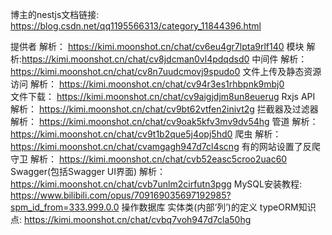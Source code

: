 博主的nestjs文档链接: https://blog.csdn.net/qq1195566313/category_11844396.html

提供者 解析： https://kimi.moonshot.cn/chat/cv6eu4gr7lpta9rlf140
模块  解析:https://kimi.moonshot.cn/chat/cv8jdcman0vl4pdqdsd0
中间件 解析： https://kimi.moonshot.cn/chat/cv8n7uudcmovj9spudo0
文件上传及静态资源访问 解析： https://kimi.moonshot.cn/chat/cv94r3es1rhbpnk9mbj0  
文件下载： https://kimi.moonshot.cn/chat/cv9aigjdjm8un8euerug
Rxjs API 解析： https://kimi.moonshot.cn/chat/cv9bt62vtfen2inivt2g
拦截器及过滤器 解析： https://kimi.moonshot.cn/chat/cv9oak5kfv3mv9dv54hg
管道 解析： https://kimi.moonshot.cn/chat/cv9t1b2que5j4opj5hd0
爬虫 解析： https://kimi.moonshot.cn/chat/cvamgagh947d7cl4scng  有的网站设置了反爬
守卫 解析： https://kimi.moonshot.cn/chat/cvb52easc5croo2uac60
Swagger(包括Swagger UI界面) 解析： https://kimi.moonshot.cn/chat/cvb7unlm2cirfutn3pgg
MySQL安装教程: https://www.bilibili.com/opus/709169035697192985?spm_id_from=333.999.0.0
操作数据库 实体类(内部‘列’)的定义 typeORM知识点: https://kimi.moonshot.cn/chat/cvbq7voh947d7cla50hg
